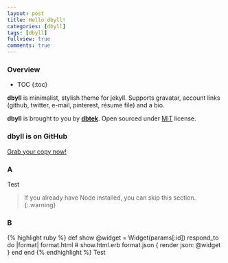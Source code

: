 ```yaml
---
layout: post
title: Hello dbyll!
categories: [dbyll]
tags: [dbyll]
fullview: true
comments: true
---
```


### Overview

* TOC
{:toc}

**dbyll** is minimalist, stylish theme for jekyll. Supports gravatar, account links (github, twitter, e-mail, pinterest, résume file) and a bio.  

**dbyll** is brought to you by **[dbtek](http://ismaildemirbilek.com)**. Open sourced under [MIT](http://opensource.org/licenses/MIT) license.

### dbyll is on GitHub

<a class="btn btn-default" href="https://github.com/dbtek/dbyll">Grab your copy now!</a>

### A

Test

>If you already have Node installed, you can skip this section.
{:.warning}

### B

{% highlight ruby %}
def show
@widget = Widget(params[:id])
respond_to do |format|
format.html # show.html.erb
format.json { render json: @widget }
end
end
{% endhighlight %}
Test
